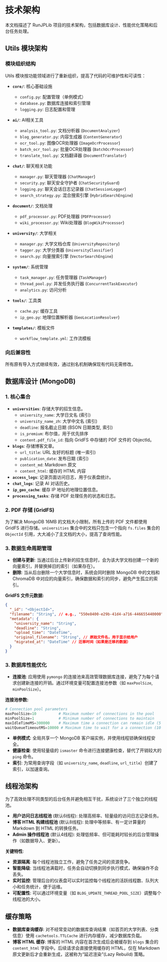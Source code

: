 # 技术架构

本文档描述了 RunJPLib 项目的技术架构，包括数据库设计、性能优化策略和后台任务处理。

## Utils 模块架构

### 模块组织结构
Utils 模块按功能领域进行了重新组织，提高了代码的可维护性和可读性：

- **`core/`**: 核心基础设施
  - `config.py`: 配置管理（单例模式）
  - `database.py`: 数据库连接和索引管理
  - `logging.py`: 日志配置和管理

- **`ai/`**: AI相关工具
  - `analysis_tool.py`: 文档分析器 (`DocumentAnalyzer`)
  - `blog_generator.py`: 内容生成器 (`ContentGenerator`)
  - `ocr_tool.py`: 图像OCR处理器 (`ImageOcrProcessor`)
  - `batch_ocr_tool.py`: 批量OCR处理器 (`BatchOcrProcessor`)
  - `translate_tool.py`: 文档翻译器 (`DocumentTranslator`)

- **`chat/`**: 聊天相关功能
  - `manager.py`: 聊天管理器 (`ChatManager`)
  - `security.py`: 聊天安全守护者 (`ChatSecurityGuard`)
  - `logging.py`: 聊天会话日志记录器 (`ChatSessionLogger`)
  - `search_strategy.py`: 混合搜索引擎 (`HybridSearchEngine`)

- **`document/`**: 文档处理
  - `pdf_processor.py`: PDF处理器 (`PDFProcessor`)
  - `wiki_processor.py`: Wiki处理器 (`BlogWikiProcessor`)

- **`university/`**: 大学相关
  - `manager.py`: 大学文档仓库 (`UniversityRepository`)
  - `tagger.py`: 大学分类器 (`UniversityClassifier`)
  - `search.py`: 向量搜索引擎 (`VectorSearchEngine`)

- **`system/`**: 系统管理
  - `task_manager.py`: 任务管理器 (`TaskManager`)
  - `thread_pool.py`: 并发任务执行器 (`ConcurrentTaskExecutor`)
  - `analytics.py`: 访问分析

- **`tools/`**: 工具类
  - `cache.py`: 缓存工具
  - `ip_geo.py`: 地理位置解析器 (`GeoLocationResolver`)

- **`templates/`**: 模板文件
  - `workflow_template.yml`: 工作流模板

### 向后兼容性
所有原有导入方式继续有效，通过别名机制确保现有代码无需修改。

## 数据库设计 (MongoDB)

### 1. 核心集合
- **`universities`**: 存储大学的招生信息。
    - `university_name`: 大学日文名 (索引)
    - `university_name_zh`: 大学中文名 (索引)
    - `deadline`: 报名截止日期 (BSON 日期类型, 索引)
    - `is_premium`: 布尔值，用于优先排序
    - `content.pdf_file_id`: 指向 GridFS 中存储的 PDF 文件的 ObjectId。
- **`blogs`**: 存储博客文章。
    - `url_title`: URL 友好的标题 (唯一索引)
    - `publication_date`: 发布日期 (索引)
    - `content_md`: Markdown 原文
    - `content_html`: 缓存的 HTML 内容
- **`access_logs`**: 记录页面访问日志，用于仪表盘统计。
- **`chat_logs`**: 记录 AI 对话历史。
- **`ip_geo_cache`**: 缓存 IP 地址的地理位置信息。
- **`processing_tasks`**: 存储 PDF 处理任务的状态和日志。

### 2. PDF 存储 (GridFS)
为了解决 MongoDB 16MB 的文档大小限制，所有上传的 PDF 文件都使用 GridFS 进行存储。`universities` 集合中的文档只包含一个指向 `fs.files` 集合的 `ObjectId` 引用，大大减小了主文档的大小，提高了查询性能。

### 3. 数据生命周期管理
- **创建与更新**: 当通过后台上传新的招生信息时，会为该大学文档创建一个新的向量索引，并替换掉旧的索引（如果存在）。
- **删除**: 当从后台删除一个大学信息时，系统会同时删除 MongoDB 中的文档和 ChromaDB 中对应的向量索引，确保数据和索引的同步，避免产生孤立的索引。

**GridFS 文件元数据:**
```json
{
  "_id": "<ObjectId>",
  "filename": "String", // e.g., "550e8400-e29b-41d4-a716-446655440000" (纯UUID)
  "metadata": {
    "university_name": "String",
    "deadline": "String",
    "upload_time": "DateTime",
    "original_filename": "String", // 原始文件名，用于显示给用户
    "migrated_at": "DateTime" // 迁移时间（如果是迁移的数据）
  }
}
```

### 3. 数据库性能优化
- **连接池**: 应用使用 `pymongo` 的连接池来高效管理数据库连接，避免了为每个请求创建新连接的开销。通过环境变量可配置连接池参数（如 `maxPoolSize`, `minPoolSize`）。

**连接池参数:**
```python
# Connection pool parameters
maxPoolSize=10          # Maximum number of connections in the pool
minPoolSize=1           # Minimum number of connections to maintain
maxIdleTimeMS=300000    # Maximum time a connection can remain idle (5 minutes)
waitQueueTimeoutMS=10000 # Maximum time to wait for a a connection (10 seconds)
```

- **单例模式**: 全局共享一个 MongoDB 客户端实例，并使用线程锁确保线程安全。
- **健康检查**: 使用轻量级的 `ismaster` 命令进行连接健康检查，替代了开销较大的 `ping` 命令。
- **索引**: 为常用查询字段（如 `university_name`, `deadline`, `url_title`）创建了索引，以加速查询。

## 线程池架构

为了高效处理不同类型的后台任务并避免相互干扰，系统设计了三个独立的线程池。

- **用户访问日志线程池** (默认6线程): 处理高频率、轻量级的访问日志记录任务。
- **博客 HTML 构建线程池** (默认8线程): 处理中等频率、有一定计算量的 Markdown 到 HTML 的转换任务。
- **Admin 操作线程池** (默认4线程): 处理低频率、但可能耗时较长的后台管理操作（如数据导入、更新）。

**关键特性**:
- **资源隔离**: 每个线程池独立工作，避免了任务之间的资源竞争。
- **智能降级**: 当线程池满载时，任务会自动切换到同步执行模式，确保操作不会丢失。
- **实时监控**: 管理后台的仪表盘可以实时监控每个线程池的活跃线程数、队列大小和任务统计，便于运维。
- **可配置性**: 可以通过环境变量（如 `BLOG_UPDATE_THREAD_POOL_SIZE`）调整每个线程池的大小。

## 缓存策略

- **数据库查询缓存**: 对不经常变动的数据库查询结果（如首页的大学列表、分类信息）使用 `cachetools.TTLCache` 进行内存缓存，减少数据库负载。
- **博客 HTML 缓存**: 博客的 HTML 内容在首次生成后会被缓存到 `blogs` 集合的 `content_html` 字段中。后续请求会直接使用缓存的 HTML，仅在 Markdown 原文更新后才会重新生成，这被称为“延迟渲染”(Lazy Rebuild) 策略。